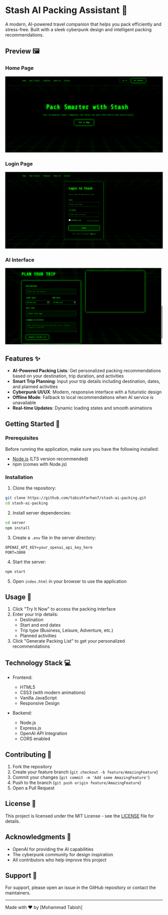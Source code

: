 # Stash AI Packing Assistant 🧳

A modern, AI-powered travel companion that helps you pack efficiently and stress-free. Built with a sleek cyberpunk design and intelligent packing recommendations.

## Preview 🖼️

### Home Page
![Stash Website Preview](assets/1.png)

### Login Page
![Stash Login Page](assets/2.png)

### AI Interface
![Stash AI Interface](assets/3.png)


## Features ✨

- **AI-Powered Packing Lists**: Get personalized packing recommendations based on your destination, trip duration, and activities
- **Smart Trip Planning**: Input your trip details including destination, dates, and planned activities
- **Cyberpunk UI/UX**: Modern, responsive interface with a futuristic design
- **Offline Mode**: Fallback to local recommendations when AI service is unavailable
- **Real-time Updates**: Dynamic loading states and smooth animations

## Getting Started 🚀

### Prerequisites

Before running the application, make sure you have the following installed:
- [Node.js](https://nodejs.org/) (LTS version recommended)
- npm (comes with Node.js)

### Installation

1. Clone the repository:
```bash
git clone https://github.com/tabishfarhan7/stash-ai-packing.git
cd stash-ai-packing
```

2. Install server dependencies:
```bash
cd server
npm install
```

3. Create a `.env` file in the server directory:
```env
OPENAI_API_KEY=your_openai_api_key_here
PORT=3000
```

4. Start the server:
```bash
npm start
```

5. Open `index.html` in your browser to use the application

## Usage 📝

1. Click "Try It Now" to access the packing interface
2. Enter your trip details:
   - Destination
   - Start and end dates
   - Trip type (Business, Leisure, Adventure, etc.)
   - Planned activities
3. Click "Generate Packing List" to get your personalized recommendations

## Technology Stack 💻

- Frontend:
  - HTML5
  - CSS3 (with modern animations)
  - Vanilla JavaScript
  - Responsive Design
  
- Backend:
  - Node.js
  - Express.js
  - OpenAI API Integration
  - CORS enabled

## Contributing 🤝

1. Fork the repository
2. Create your feature branch (`git checkout -b feature/AmazingFeature`)
3. Commit your changes (`git commit -m 'Add some AmazingFeature'`)
4. Push to the branch (`git push origin feature/AmazingFeature`)
5. Open a Pull Request

## License 📄

This project is licensed under the MIT License - see the [LICENSE](LICENSE) file for details.

## Acknowledgments 🙏

- OpenAI for providing the AI capabilities
- The cyberpunk community for design inspiration
- All contributors who help improve this project

## Support 💬

For support, please open an issue in the GitHub repository or contact the maintainers.

---

Made with ❤️ by [Mohammad Tabish]
